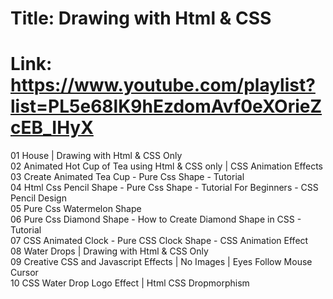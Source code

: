 # Title: Drawing with Html & CSS
# Link: https://www.youtube.com/playlist?list=PL5e68lK9hEzdomAvf0eXOrieZcEB_IHyX 

01 House | Drawing with Html & CSS Only <br>
02 Animated Hot Cup of Tea using Html & CSS only | CSS Animation Effects<br>
03 Create Animated Tea Cup - Pure Css Shape - Tutorial<br>
04 Html Css Pencil Shape - Pure Css Shape - Tutorial For Beginners - CSS Pencil Design<br>
05 Pure Css Watermelon Shape<br>
06 Pure Css Diamond Shape - How to Create Diamond Shape in CSS - Tutorial<br>
07 CSS Animated Clock - Pure CSS Clock Shape - CSS Animation Effect<br>
08 Water Drops | Drawing with Html & CSS Only<br>
09 Creative CSS and Javascript Effects | No Images | Eyes Follow Mouse Cursor<br>
10 CSS Water Drop Logo Effect | Html CSS Dropmorphism